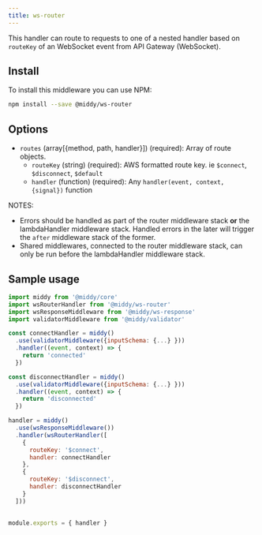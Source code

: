 ```yaml
---
title: ws-router
---
```


This handler can route to requests to one of a nested handler based on `routeKey` of an WebSocket event from API Gateway (WebSocket).

## Install

To install this middleware you can use NPM:

```bash
npm install --save @middy/ws-router
```

## Options
- `routes` (array[{method, path, handler}]) (required): Array of route objects.
  - `routeKey` (string) (required): AWS formatted route key. ie `$connect`, `$disconnect`, `$default`
  - `handler` (function) (required): Any `handler(event, context, {signal})` function

NOTES:
- Errors should be handled as part of the router middleware stack **or** the lambdaHandler middleware stack. Handled errors in the later will trigger the `after` middleware stack of the former.
- Shared middlewares, connected to the router middleware stack, can only be run before the lambdaHandler middleware stack.

## Sample usage

```javascript
import middy from '@middy/core'
import wsRouterHandler from '@middy/ws-router'
import wsResponseMiddleware from '@middy/ws-response'
import validatorMiddleware from '@middy/validator'

const connectHandler = middy()
  .use(validatorMiddleware({inputSchema: {...} }))
  .handler((event, context) => {
    return 'connected'
  })

const disconnectHandler = middy()
  .use(validatorMiddleware({inputSchema: {...} }))
  .handler((event, context) => {
    return 'disconnected'
  })

handler = middy()
  .use(wsResponseMiddleware())
  .handler(wsRouterHandler([
    {
      routeKey: '$connect',
      handler: connectHandler
    },
    {
      routeKey: '$disconnect',
      handler: disconnectHandler
    }
  ]))
  

module.exports = { handler }
```
